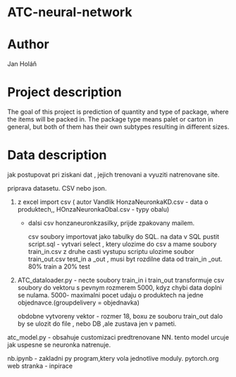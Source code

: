 # ATC-neural-network

# Author

Jan Holáň

# Project description

The goal of this project is prediction of quantity and type of package, where the items will be packed in. The package type means palet or carton in general, but both of them has their own subtypes resulting in different sizes.

# Data description

jak postupovat pri ziskani dat , jejich trenovani a vyuziti natrenovane site.

priprava datasetu. CSV nebo json. 
1. z excel import csv ( autor Vandlik HonzaNeuronkaKD.csv - data o produktech,, HOnzaNeuronkaObal.csv - typy obalu) 
   - dalsi csv honzaneuronkzasilky, prijde zpakovany mailem.

      csv soubory importovat jako tabulky do SQL.
     na data v SQL pustit script.sql  - vytvari select , ktery ulozime do csv a mame soubory train_in.csv
     z druhe casti vystupu scriptu ulozime soubor train_out.csv
     test_in a _out , musi byt rozdilne data od train_in _out. 80% train a 20% test
     
2. ATC_dataloader.py - necte soubory train_in i train_out
   transformuje csv soubory do vektoru s pevnym rozmerem 5000, kdyz chybi data doplni se nulama.
   5000- maximalni pocet udaju o produktech na jedne objednavce.(groupdelivery = objednavka)

   obdobne vytvoreny vektor - rozmer 18,  boxu ze souboru train_out
dalo by se ulozit do file , nebo DB ,ale zustava jen v pameti.
   
atc_model.py - obsahuje customizaci predtrenovane NN.
tento model urcuje jak uspesne se neuronka natrenuje. 

nb.ipynb - zakladni py program,ktery vola jednotlive moduly. 
pytorch.org  web stranka - inpirace






